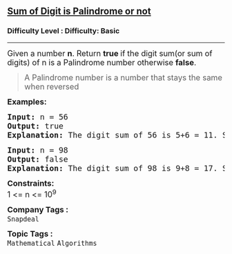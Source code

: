 <h2><a href="https://www.geeksforgeeks.org/problems/sum-of-digit-is-pallindrome-or-not2751/1?page=2&difficulty=School&sortBy=submissions">Sum of Digit is Palindrome or not</a></h2><h3>Difficulty Level : Difficulty: Basic</h3><hr><div class="problems_problem_content__Xm_eO"><p><span style="font-size: 18px;">Given a number&nbsp;<strong>n</strong>. Return <strong>true </strong>if the digit sum(or sum of digits) of n is a Palindrome number otherwise <strong>false</strong>.</span></p>
<blockquote>
<p><span style="font-size: 18px;">A Palindrome number is a number that stays the same when reversed<br></span></p>
</blockquote>
<p><strong><span style="font-size: 18px;">Examples:</span></strong></p>
<pre><span style="font-size: 18px;"><strong>Input: </strong>n = 56
<strong>Output: </strong>true
<strong>Explanation: </strong>The digit sum of 56 is 5+6 = 11. Since, 11 is a palindrome number.Thus, answer is true.</span></pre>
<pre><span style="font-size: 18px;"><strong>Input: </strong>n = 98
<strong>Output: </strong>false
<strong>Explanation: </strong>The digit sum of 98 is 9+8 = 17. Since 17 is not a palindrome,thus, answer is false.</span></pre>
<p><span style="font-size: 18px;"><strong>Constraints:</strong><br>1 &lt;= n &lt;= 10<sup>9</sup></span></p></div><p><span style=font-size:18px><strong>Company Tags : </strong><br><code>Snapdeal</code>&nbsp;<br><p><span style=font-size:18px><strong>Topic Tags : </strong><br><code>Mathematical</code>&nbsp;<code>Algorithms</code>&nbsp;